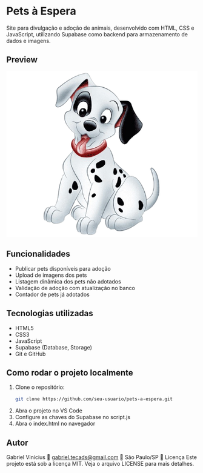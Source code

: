 # Pets à Espera

Site para divulgação e adoção de animais, desenvolvido com HTML, CSS e JavaScript, utilizando Supabase como backend para armazenamento de dados e imagens.

## Preview

![Imagem de exemplo](img/dalmata.png)

## Funcionalidades

- Publicar pets disponíveis para adoção
- Upload de imagens dos pets
- Listagem dinâmica dos pets não adotados
- Validação de adoção com atualização no banco
- Contador de pets já adotados

## Tecnologias utilizadas

- HTML5
- CSS3
- JavaScript
- Supabase (Database, Storage)
- Git e GitHub

## Como rodar o projeto localmente

1. Clone o repositório:
   ```bash
   git clone https://github.com/seu-usuario/pets-a-espera.git
2. Abra o projeto no VS Code
3. Configure as chaves do Supabase no script.js
4. Abra o index.html no navegador

## Autor
Gabriel Vinícius
📧 gabriel.tecads@gmail.com
📍 São Paulo/SP
📄 Licença
Este projeto está sob a licença MIT. Veja o arquivo LICENSE para mais detalhes.